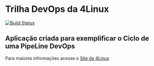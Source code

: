 # Trilha DevOps da 4Linux

<!-- Altere a Flag abaixo com sua URL do Travis -->
[![Build Status](https://travis-ci.org/Toiregor/DevOpsLab-HelloWorld.svg?branch=master)](https://travis-ci.org/Toiregor/DevOpsLab-HelloWorld)

## Aplicação criada para exemplificar o Ciclo de uma PipeLine DevOps


Para maiores informações acesse o [Site da 4Linux](https://www.4linux.com.br/cursos/devops)
